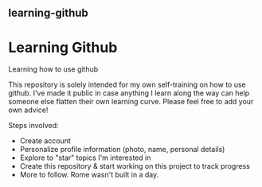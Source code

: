## learning-github

# Learning Github

Learning how to use github

This repository is solely intended for my own self-training on how to use github.  I've made it public in case anything I learn along the way can help someone else flatten their own learning curve.  Please feel free to add your own advice!

Steps involved:
  <ul>
  <li>Create account</li>
  <li>Personalize profile information (photo, name, personal details)</li>
  <li>Explore to "star" topics I'm interested in</li>
  <li>Create this repository & start working on this project to track progress</li>
  <li>More to follow.  Rome wasn't built in a day.</li>
  </ul>
